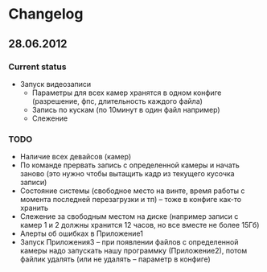 # Changelog

## 28.06.2012
### Current status
* Запуск видеозаписи
    * Параметры для всех камер хранятся в одном конфиге (разрешение, фпс, длительность каждого файла)
    * Запись по кускам (по 10минут в один файл например)
    * Слежение

### TODO
* Наличие всех девайсов (камер)
* По команде прервать запись с определенной камеры и начать заново (это нужно чтобы вытащить кадр из текущего кусочка записи)
* Состояние системы (свободное место на винте, время работы с момента последней перезагрузки и тп) – тоже в конфиге как-то хранить
* Слежение за свободным местом на диске (например записи с камер 1 и 2 должны хранится 12 часов, но все вместе не более 15Гб)
* Алерты об ошибках в Приложение1
* Запуск Приложения3 – при появлении файлов с определенной камеры надо запускать нашу программку (Приложение2), потом файлик удалять (или не удалять – параметр в конфиге)